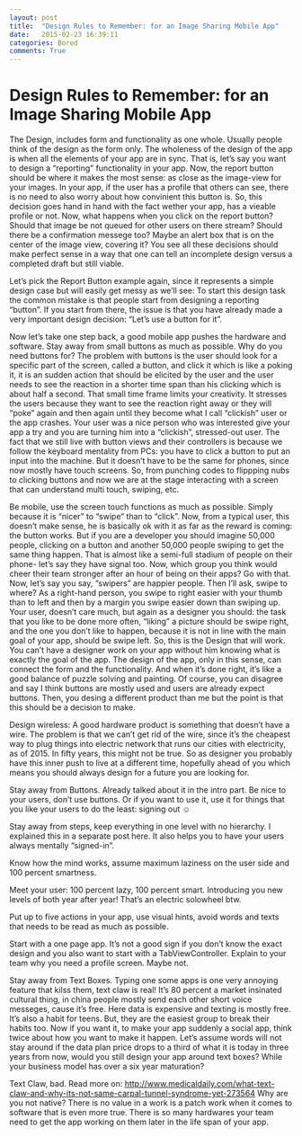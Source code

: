 ```yaml
---
layout: post
title:  "Design Rules to Remember: for an Image Sharing Mobile App"
date:   2015-02-23 16:39:11
categories: Bored
comments: True
---
```

# Design Rules to Remember: for an Image Sharing Mobile App


The Design, includes form and functionality as one whole. Usually people think of the design as the form only. The wholeness of the design of the app is when all the elements of your app are in sync. That is, let’s say you want to design a “reporting” functionality in your app. Now, the report button should be where it makes the most sense: as close as the image-view for your images. In your app, if the user has a profile that others can see, there is no need to also worry about how convinient this button is. So, this decision goes hand in hand with the fact wether your app, has a vieable profile or not. Now, what happens when you click on the report button? Should that image be not queued for other users on there stream? Should there be a confirmation messege too? Maybe an alert box that is on the center of the image view, covering it? You see all these decisions should make perfect sense in a way that one can tell an incomplete design versus a completed draft but still viable.





Let’s pick the Report Button example again, since it represents a simple design case but will easily get messy as we’ll see: To start this design task the common mistake is that people start from designing a reporting “button”. If you start from there, the issue is that you have already made a very important design decision: “Let’s use a button for it”.

Now let’s take one step back, a good mobile app pushes the hardware and software. Stay away from small buttons as much as possible. Why do you need buttons for? The problem with buttons is the user should look for a specific part of the screen, called a button, and click it which is like a poking it, it is an sudden action that should be elicited by the user and the user needs to see the reaction in a shorter time span than his clicking which is about half a second. That small time frame limits your creativity. It stresses the users because they want to see the reaction right away or they will “poke” again and then again until they become what I call “clickish” user or the app crashes. Your user was a nice person who was interested give your app a try and you are turning him into a “clickish”, stressed-out user. The fact that we still live with button views and their controllers is because we follow the keyboard mentality from PCs: you have to click a button to put an input into the machine. But it doesn’t have to be the same for phones, since now mostly have touch screens. So, from punching codes to flippping nubs to clicking buttons and now we are at the stage interacting with a screen that can understand multi touch, swiping, etc.

Be mobile, use the screen touch functions as much as possible. Simply because it is “nicer” to “swipe” than to “click”. Now, from a typical user, this doesn’t make sense, he is basically ok with it as far as the reward is coming: the button works. But if you are a developer you should imagine 50,000 people, clicking on a button and another 50,000 people swiping to get the same thing happen. That is almost like a semi-full stadium of people on their phone- let’s say they have signal too. Now, which group you think would cheer their team stronger after an hour of being on their apps? Go with that. Now, let’s say you say, “swipers” are happier people. Then I’ll ask, swipe to where? As a right-hand person, you swipe to right easier with your thumb than to left and then by a margin you swipe easier down than swiping up. Your user, doesn’t care much, but again as a designer you should: the task that you like to be done more often, “liking” a picture should be swipe right, and the one you don’t like to happen, because it is not in line with the main goal of your app, should be swipe left. So, this is the Design that will work. You can’t have a designer work on your app without him knowing what is exactly the goal of the app. The design of the app, only in this sense, can connect the form and the functionality. And when it’s done right, it’s like a good balance of puzzle solving and painting. Of course, you can disagree and say I think buttons are mostly used and users are already expect buttons. Then, you desing a different product than me but the point is that this should be a decision to make.



Design wireless: A good hardware product is something that doesn’t have a wire. The problem is that we can’t get rid of the wire, since it’s the cheapest way to plug things into electric network that runs our cities with electricity, as of 2015. In fifty years, this might not be true. So as designer you probably have this inner push to live at a different time, hopefully ahead of you which means you should always design for a future you are looking for.

Stay away from Buttons. Already talked about it in the intro part. Be nice to your users, don’t use buttons. Or if you want to use it, use it for things that you like your users to do the least: signing out ☺

Stay away from steps, keep everything in one level with no hierarchy. I explained this in a separate post here. It also helps you to have your users always mentally “signed-in”.

Know how the mind works, assume maximum laziness on the user side and 100 percent smartness.


Meet your user: 100 percent lazy, 100 percent smart. Introducing you new levels of both year after year! That’s an electric solowheel btw.


Put up to five actions in your app, use visual hints, avoid words and texts that needs to be read as much as possible.

Start with a one page app. It’s not a good sign if you don’t know the exact design and you also want to start with a TabViewController. Explain to your team why you need a profile screen. Maybe not.

Stay away from Text Boxes. Typing one some apps is one very annoying feature that kilss them, text claw is real! It’s 80 percent a market insinated cultural thing, in china people mostly send each other short voice messeges, cause it’s free. Here data is expensive and texting is mostly free. It’s also a habit for teens. But, they are the easiest group to break their habits too. Now if you want it, to make your app suddenly a social app, think twice about how you want to make it happen. Let’s assume words will not stay around if the data plan price drops to a third of what it is today in three years from now, would you still design your app around text boxes? While your business model has over a six year maturation?


Text Claw, bad. Read more on: http://www.medicaldaily.com/what-text-claw-and-why-its-not-same-carpal-tunnel-syndrome-yet-273564
Why are you not native? There is no value in a work is a patch work when it comes to software that is even more true. There is so many hardwares your team need to get the app working on them later in the life span of your app.

